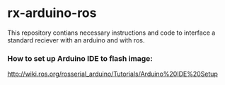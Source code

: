 # rx-arduino-ros
This repository contians necessary instructions and code to interface a standard reciever with an arduino and with ros.

### How to set up Arduino IDE to flash image:
http://wiki.ros.org/rosserial_arduino/Tutorials/Arduino%20IDE%20Setup

